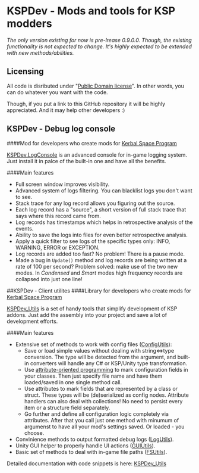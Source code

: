 # KSPDev - Mods and tools for KSP modders

_The only version existing for now is pre-lrease 0.9.0.0. Though, the existing functionality is not expected to change. It's highly expected to be extended with new methods/abilities._

## Licensing

All code is disributed under "[Public Domain license](https://en.wikipedia.org/wiki/Public_domain)". In other words, you can do
whatever you want with the code.

Though, if you put a link to this GitHub repository it will be highly appreciated. And it may help other developers :)

## KSPDev - Debug log console
####Mod for developers who create mods for [Kerbal Space Program](http://www.kerbalspaceprogram.com/)

[KSPDev.LogConsole](https://github.com/ihsoft/KSPDev/tree/master/Sources/LogConsole) is an advanced console for in-game logging
system. Just install it in palce of the built-in one and have all the benefits.

####Main features
* Full screen window improves visibility.
* Advanced system of logs filtering. You can blacklist logs you don't want to see.
* Stack trace for any log record allows you figuring out the source.
* Each log record has a "source", a short version of full stack trace that says where this record came from.
* Log records has timestamps which helps in retrospective analysis of the events.
* Ability to save the logs into files for even better retrospective analysis.
* Apply a quick filter to see logs of the specific types only: INFO, WARNING, ERROR or EXCEPTION.
* Log records are added too fast? No problem! There is a pause mode.
* Made a bug in `Update()` method and log records are being written at a rate of 100 per second? Problem solved: make use of the two
new modes. In _Condensed_ and _Smart_ modes high frequency records are collapsed into just one line!

##KSPDev - Client utilites
####Library for developers who create mods for [Kerbal Space Program](http://www.kerbalspaceprogram.com/)

[KSPDev_Utils](https://github.com/ihsoft/KSPDev/tree/master/Sources/Utils) is a set of handy tools that simplify development of KSP
addons. Just add the assembly into your project and save a lot of development efforts.

####Main features

* Extensive set of methods to work with config files
([ConfigUtils](http://ihsoft.github.io/KSPDevUtils_Doc/html/N_KSPDev_ConfigUtils.htm)):
  * Save or load simple values without dealing with string<=>type conversion. The type will be detected from the argument, and
  built-in converters will handle any C# or KSP/Unity type transformation.
  * Use [attribute-oriented programming](https://en.wikipedia.org/wiki/Attribute-oriented_programming) to mark configuration fields in
  your classes. Then just specify file name and have them loaded/saved in one single method call.
  * Use attributes to mark fields that are represented by a class or struct. These types will be (de)serialized as config nodes.
  Attribute handlers can also deal with collections! No need to persist every item or a structure field separately.
  * Go further and define all configuration logic completely via attributes. After that you call just one method with minumum of
  argumenst to have all your mod's settings saved. Or loaded - you choose.
* Convinience methods to output formatted debug logs ([LogUtils](http://ihsoft.github.io/KSPDevUtils_Doc/html/N_KSPDev_LogUtils.htm)).
* Unity GUI helper to properly handle UI actions ([GUIUtils](http://ihsoft.github.io/KSPDevUtils_Doc/html/N_KSPDev_GUIUtils.htm)).
* Basic set of methods to deal with in-game file paths ([FSUtils](http://ihsoft.github.io/KSPDevUtils_Doc/html/N_KSPDev_FSUtils.htm)).

Detailed documentation with code snippets is here: [KSPDev_Utils](http://ihsoft.github.io/KSPDevUtils_Doc)
